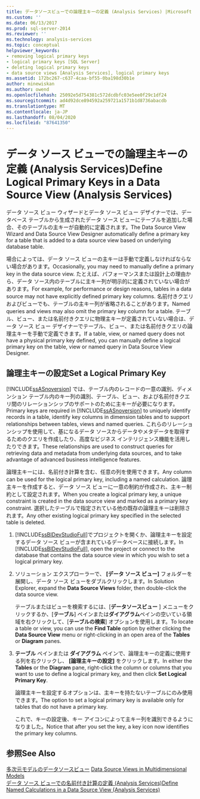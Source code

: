 ```yaml
---
title: データソースビューでの論理主キーの定義 (Analysis Services) |Microsoft Docs
ms.custom: ''
ms.date: 06/13/2017
ms.prod: sql-server-2014
ms.reviewer: ''
ms.technology: analysis-services
ms.topic: conceptual
helpviewer_keywords:
- removing logical primary keys
- logical primary keys [SQL Server]
- deleting logical primary keys
- data source views [Analysis Services], logical primary keys
ms.assetid: 172bc267-c637-4caa-bf55-0ba198d30b1e
author: minewiskan
ms.author: owend
ms.openlocfilehash: 25092e5d754381c572dcdbfc03e5ee0f29c1df24
ms.sourcegitcommit: ad4d92dce894592a259721a1571b1d8736abacdb
ms.translationtype: MT
ms.contentlocale: ja-JP
ms.lasthandoff: 08/04/2020
ms.locfileid: "87641350"
---
```

# <a name="define-logical-primary-keys-in-a-data-source-view-analysis-services"></a><span data-ttu-id="a6a86-102">データ ソース ビューでの論理主キーの定義 (Analysis Services)</span><span class="sxs-lookup"><span data-stu-id="a6a86-102">Define Logical Primary Keys in a Data Source View (Analysis Services)</span></span>
  <span data-ttu-id="a6a86-103">データ ソース ビュー ウィザードとデータ ソース ビュー デザイナーでは、データベース テーブルから生成されたデータ ソース ビューにテーブルを追加した場合、そのテーブルの主キーが自動的に定義されます。</span><span class="sxs-lookup"><span data-stu-id="a6a86-103">The Data Source View Wizard and Data Source View Designer automatically define a primary key for a table that is added to a data source view based on underlying database table.</span></span>  
  
 <span data-ttu-id="a6a86-104">場合によっては、データ ソース ビューの主キーは手動で定義しなければならない場合があります。</span><span class="sxs-lookup"><span data-stu-id="a6a86-104">Occasionally, you may need to manually define a primary key in the data source view.</span></span> <span data-ttu-id="a6a86-105">たとえば、パフォーマンスまたは設計上の理由から、データ ソース内のテーブルに主キー列が明示的に定義されていない場合があります。</span><span class="sxs-lookup"><span data-stu-id="a6a86-105">For example, for performance or design reasons, tables in a data source may not have explicitly defined primary key columns.</span></span> <span data-ttu-id="a6a86-106">名前付きクエリおよびビューでも、テーブルの主キー列が省略されることがあります。</span><span class="sxs-lookup"><span data-stu-id="a6a86-106">Named queries and views may also omit the primary key column for a table.</span></span> <span data-ttu-id="a6a86-107">テーブル、ビュー、または名前付きクエリに物理主キーが定義されていない場合は、データ ソース ビュー デザイナーでテーブル、ビュー、または名前付きクエリの論理主キーを手動で定義できます。</span><span class="sxs-lookup"><span data-stu-id="a6a86-107">If a table, view, or named query does not have a physical primary key defined, you can manually define a logical primary key on the table, view or named query in Data Source View Designer.</span></span>  
  
## <a name="set-a-logical-primary-key"></a><span data-ttu-id="a6a86-108">論理主キーの設定</span><span class="sxs-lookup"><span data-stu-id="a6a86-108">Set a Logical Primary Key</span></span>  
 <span data-ttu-id="a6a86-109">[!INCLUDE[ssASnoversion](../../includes/ssasnoversion-md.md)] では、テーブル内のレコードの一意の識別、ディメンション テーブル内のキー列の識別、テーブル、ビュー、および名前付きクエリ間のリレーションシップのサポートのために主キーが必要になります。</span><span class="sxs-lookup"><span data-stu-id="a6a86-109">Primary keys are required in [!INCLUDE[ssASnoversion](../../includes/ssasnoversion-md.md)] to uniquely identify records in a table, identify key columns in dimension tables and to support relationships between tables, views and named queries.</span></span> <span data-ttu-id="a6a86-110">これらのリレーションシップを使用して、基になるデータ ソースからデータやメタデータを取得するためのクエリを作成したり、高度なビジネス インテリジェンス機能を活用したりできます。</span><span class="sxs-lookup"><span data-stu-id="a6a86-110">These relationships are used to construct queries for retrieving data and metadata from underlying data sources, and to take advantage of advanced business intelligence features.</span></span>  
  
 <span data-ttu-id="a6a86-111">論理主キーには、名前付き計算を含む、任意の列を使用できます。</span><span class="sxs-lookup"><span data-stu-id="a6a86-111">Any column can be used for the logical primary key, including a named calculation.</span></span> <span data-ttu-id="a6a86-112">論理主キーを作成すると、データ ソース ビューに一意の制約が作成され、主キー制約として設定されます。</span><span class="sxs-lookup"><span data-stu-id="a6a86-112">When you create a logical primary key, a unique constraint is created in the data source view and marked as a primary key constraint.</span></span> <span data-ttu-id="a6a86-113">選択したテーブルで指定されている他の既存の論理主キーは削除されます。</span><span class="sxs-lookup"><span data-stu-id="a6a86-113">Any other existing logical primary key specified in the selected table is deleted.</span></span>  
  
1.  <span data-ttu-id="a6a86-114">[!INCLUDE[ssBIDevStudioFull](../../includes/ssbidevstudiofull-md.md)]でプロジェクトを開くか、論理主キーを設定するデータ ソース ビューが含まれているデータベースに接続します。</span><span class="sxs-lookup"><span data-stu-id="a6a86-114">In [!INCLUDE[ssBIDevStudioFull](../../includes/ssbidevstudiofull-md.md)], open the project or connect to the database that contains the data source view in which you wish to set a logical primary key.</span></span>  
  
2.  <span data-ttu-id="a6a86-115">ソリューション エクスプローラーで、 **[データ ソース ビュー]** フォルダーを展開し、データ ソース ビューをダブルクリックします。</span><span class="sxs-lookup"><span data-stu-id="a6a86-115">In Solution Explorer, expand the **Data Source Views** folder, then double-click the data source view.</span></span>  
  
     <span data-ttu-id="a6a86-116">テーブルまたはビューを検索するには、[**データソースビュー** ] メニューをクリックするか、[**テーブル**] ペインまたは**ダイアグラム**ペインの空いている領域を右クリックして、[**テーブルの検索**] オプションを使用します。</span><span class="sxs-lookup"><span data-stu-id="a6a86-116">To locate a table or view, you can use the **Find Table** option by either clicking the **Data Source View**  menu or right-clicking in an open area of the **Tables** or **Diagram** panes.</span></span>  
  
3.  <span data-ttu-id="a6a86-117">**テーブル** ペインまたは **ダイアグラム** ペインで、論理主キーの定義に使用する列を右クリックし、 **[論理主キーの設定]** をクリックします。</span><span class="sxs-lookup"><span data-stu-id="a6a86-117">In either the **Tables** or the **Diagram** pane, right-click the column or columns that you want to use to define a logical primary key, and then click **Set Logical Primary Key**.</span></span>  
  
     <span data-ttu-id="a6a86-118">論理主キーを設定するオプションは、主キーを持たないテーブルにのみ使用できます。</span><span class="sxs-lookup"><span data-stu-id="a6a86-118">The option to set a logical primary key is available only for tables that do not have a primary key.</span></span>  
  
     <span data-ttu-id="a6a86-119">これで、キーの設定後、キー アイコンによって主キー列を識別できるようになりました。</span><span class="sxs-lookup"><span data-stu-id="a6a86-119">Notice that after you set the key, a key icon now identifies the primary key columns.</span></span>  
  
## <a name="see-also"></a><span data-ttu-id="a6a86-120">参照</span><span class="sxs-lookup"><span data-stu-id="a6a86-120">See Also</span></span>  
 <span data-ttu-id="a6a86-121">[多次元モデルのデータソースビュー](data-source-views-in-multidimensional-models.md) </span><span class="sxs-lookup"><span data-stu-id="a6a86-121">[Data Source Views in Multidimensional Models](data-source-views-in-multidimensional-models.md) </span></span>  
 [<span data-ttu-id="a6a86-122">データ ソース ビューでの名前付き計算の定義 (Analysis Services)</span><span class="sxs-lookup"><span data-stu-id="a6a86-122">Define Named Calculations in a Data Source View &#40;Analysis Services&#41;</span></span>](define-named-calculations-in-a-data-source-view-analysis-services.md)  
  
  
